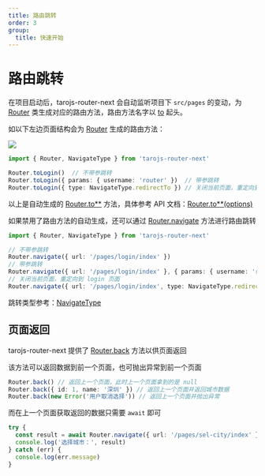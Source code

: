 ```yaml
---
title: 路由跳转
order: 3
group:
  title: 快速开始
---
```


# 路由跳转

在项目启动后，tarojs-router-next 会自动监听项目下 `src/pages` 的变动，为 [Router](/api/class/router) 类生成对应的路由方法，路由方法名字以 [to](/api/class/router#to-options-) 起头。

如以下左边页面结构会为 [Router](/api/class/router) 生成的路由方法：

![](/tarojs-router-next/images/code1.png)

```typescript
import { Router, NavigateType } from 'tarojs-router-next'

Router.toLogin()  // 不带参跳转
Router.toLogin({ params: { username: 'router' })  // 带参跳转
Router.toLogin({ type: NavigateType.redirectTo }) // 关闭当前页面，重定向到 login 页面

```

以上是自动生成的 [Router.to\*\*](/api/class/router#to-options-) 方法，具体参考 API 文档：[Router.to\*\*(options)](/api/class/router#to-options-) 

如果禁用了路由方法的自动生成，还可以通过 [Router.navigate](/api/class/router#navigate-route-options-) 方法进行路由跳转

```typescript
import { Router, NavigateType } from 'tarojs-router-next'

// 不带参跳转
Router.navigate({ url: '/pages/login/index' })
// 带参跳转
Router.navigate({ url: '/pages/login/index' }, { params: { username: 'router' } })
// 关闭当前页面，重定向到 login 页面
Router.navigate({ url: '/pages/login/index', type: NavigateType.redirectTo })
```

跳转类型参考：[NavigateType](/api/other#navigatetype)

## 页面返回

tarojs-router-next 提供了 [Router.back](/api/class/router#back-result-) 方法以供页面返回

该方法可以返回数据到前一个页面，也可抛出异常到前一个页面

```typescript
Router.back() // 返回上一个页面，此时上一个页面拿到的是 null
Router.back({ id: 1, name: '深圳' }) // 返回上一个页面并返回城市数据
Router.back(new Error('用户取消选择')) // 返回上一个页面并抛出异常
```

而在上一个页面获取返回的数据只需要 `await` 即可

```typescript
try {
  const result = await Router.navigate({ url: '/pages/sel-city/index' })
  console.log('选择城市：', result)
} catch (err) {
  console.log(err.message)
}
```
